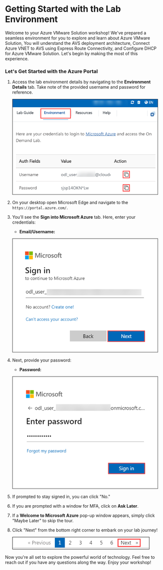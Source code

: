 # **Getting Started with the Lab Environment**

Welcome to your Azure VMware Solution workshop! We've prepared a seamless environment for you to explore and learn about Azure VMware Solution, You will understand the AVS deployment architecture, Connect Azure VNET to AVS using Express Route Connectivity, and Configure DHCP for Azure VMware Solution. Let's begin by making the most of this experience.

### **Let's Get Started with the Azure Portal**

1. Access the lab environment details by navigating to the **Environment Details** tab. Take note of the provided username and password for reference.

   ![Enter Your Username](../Images/evn.png)
 
2. On your desktop open Microsoft Edge and navigate to the `https://portal.azure.com/`.
 
3. You'll see the **Sign into Microsoft Azure** tab. Here, enter your credentials:
 
   - **Email/Username:** <inject key="AzureAdUserEmail"></inject>
 
    ![Enter Your Username](../Images/gH.png)
 
4. Next, provide your password:
 
   - **Password:** <inject key="AzureAdUserPassword"></inject>
 
   ![Enter Your Password](../Images/gI.png)
 
5. If prompted to stay signed in, you can click "No."

6. If you are prompted with a window for MFA, click on **Ask Later**.

7. If a **Welcome to Microsoft Azure** pop-up window appears, simply click "Maybe Later" to skip the tour.
 
8. Click "Next" from the bottom right corner to embark on your lab journey!
 
     ![Start Your Azure Journey](../Images/gJ.png)
 
Now you're all set to explore the powerful world of technology. Feel free to reach out if you have any questions along the way. Enjoy your workshop!

